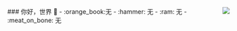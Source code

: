 <img align="right" src="https://github-readme-stats.vercel.app/api?username=laopengyou-github&show_icons=true&icon_color=CE1D2D&text_color=718096&bg_color=ffffff&hide_title=true" />
### 你好，世界 👋
- :orange_book:无
- :hammer: 无            
- :ram: 无          
- :meat_on_bone:   无       

